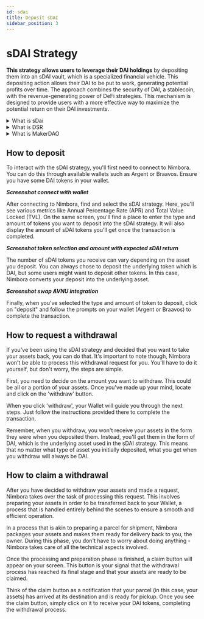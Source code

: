 ```yaml
---
id: sdai
title: Deposit sDAI
sidebar_position: 3
---
```


# sDAI Strategy

**This strategy allows users to leverage their DAI holdings** by depositing them into an sDAI vault, which is a specialized financial vehicle. This depositing action allows their DAI to be put to work, generating potential profits over time. The approach combines the security of DAI, a stablecoin, with the revenue-generating power of DeFi strategies. This mechanism is designed to provide users with a more effective way to maximize the potential return on their DAI investments.

<details>
  <summary>What is sDai</summary>

    - sDAI is an ERC-4626 representation of DAI, offering users the ability to earn yield via the Maker protocol while maintaining full flexibility over their funds.

    - Users can convert between DAI and sDAI not through a DEX, but directly by depositing into or withdrawing from the DSR module.

    - Interaction with sDAI is facilitated through a specific frontend platform, allowing for straightforward deposit, withdrawal, and other operations with sDAI.

    - More about sDAI:
      - [Docs](https://docs.spark.fi/defi-infrastructure/sdai-overview/dsr-and-sdai#what-is-sdai)

</details>

<details>
  <summary>What is DSR</summary>

    - The Dai Savings Rate (DSR) is a feature within the Maker Protocol that enables Dai holders to earn savings by actively engaging with the DSR contract.

    - To earn savings, users must manually transfer Dai from their wallet to the Maker Protocol, with the assurance that Dai can be instantly redeemed without liquidity constraints, but only back to the original depositing account.

    - Integration of DSR functionality by custodians, decentralized exchanges, wallets, or dapps is advantageous as it allows any user to earn savings on their Dai holdings.

    - More about sDAI:
      - [Docs](https://docs.spark.fi/defi-infrastructure/sdai-overview/dsr-and-sdai#what-is-dsr)

</details>

<details>
  <summary>What is MakerDAO</summary>

    - MakerDAO aims to stabilize the crypto economy using a dual-token system: Dai for stability and MKR for governance, emphasizing the necessity of a decentralized stablecoin for digital financial benefits.

    - It champions decentralized finance (DeFi) accessibility, striving for economic empowerment and equal access to the global financial market for all.

    - The Multi Collateral Dai (MCD) update expands collateral options to include various Ethereum-based assets, contingent on approval by MKR holders.

    - This enhancement introduces new features to the protocol, promoting broader asset acceptance and flexibility. 

    - More about Maker:
      - [Website](https://makerdao.com/en/)
      - [Docs](https://docs.makerdao.com/)
      - [MakerDAO on Twitter](https://twitter.com/MakerDAO)

</details>

## How to deposit

To interact with the sDAI strategy, you'll first need to connect to Nimbora. You can do this through available wallets such as Argent or Braavos. Ensure you have some DAI tokens in your wallet.

***Screenshot connect with wallet***

After connecting to Nimbora, find and select the sDAI strategy. Here, you'll see various metrics like Annual Percentage Rate (APR) and Total Value Locked (TVL). On the same screen, you'll find a place to enter the type and amount of tokens you want to deposit into the sDAI strategy. It will also display the amount of sDAI tokens you'll get once the transaction is completed.

***Screenshot token selection and amount with expected sDAI return***

The number of sDAI tokens you receive can vary depending on the asset you deposit. You can always chose to deposit the underlying token which is DAI, but some users might want to deposit other tokens. In this case, Nimbora converts your deposit into the underlying asset.

***Screenshot swap AVNU integration***

Finally, when you've selected the type and amount of token to deposit, click on "deposit" and follow the prompts on your wallet (Argent or Braavos) to complete the transaction.

## How to request a withdrawal

If you've been using the sDAI strategy and decided that you want to take your assets back, you can do that. It's important to note though, Nimbora won't be able to process this withdrawal request for you. You'll have to do it yourself, but don't worry, the steps are simple.

First, you need to decide on the amount you want to withdraw. This could be all or a portion of your assets. Once you've made up your mind, locate and click on the 'withdraw' button.

When you click 'withdraw', your Wallet will guide you through the next steps. Just follow the instructions provided there to complete the transaction.

Remember, when you withdraw, you won't receive your assets in the form they were when you deposited them. Instead, you'll get them in the form of DAI, which is the underlying asset used in the sDAI strategy. This means that no matter what type of asset you initially deposited, what you get when you withdraw will always be DAI.

## How to claim a withdrawal

After you have decided to withdraw your assets and made a request, Nimbora takes over the task of processing this request. This involves preparing your assets in order to be transferred back to your Wallet, a process that is handled entirely behind the scenes to ensure a smooth and efficient operation.

In a process that is akin to preparing a parcel for shipment, Nimbora packages your assets and makes them ready for delivery back to you, the owner. During this phase, you don't have to worry about doing anything - Nimbora takes care of all the technical aspects involved.

Once the processing and preparation phase is finished, a claim button will appear on your screen. This button is your signal that the withdrawal process has reached its final stage and that your assets are ready to be claimed.

Think of the claim button as a notification that your parcel (in this case, your assets) has arrived at its destination and is ready for pickup. Once you see the claim button, simply click on it to receive your DAI tokens, completing the withdrawal process.